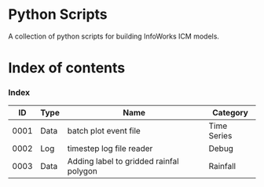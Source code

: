 # Python Scripts
A collection of python scripts for building InfoWorks ICM models.

# Index of contents

### Index

| ID   | Type     | Name                                                                | Category              |
|------|----------|---------------------------------------------------------------------|-----------------------|
| 0001 | Data     | batch plot event file                                               | Time Series           |
| 0002 | Log      | timestep log file reader                                            | Debug                 |
| 0003 | Data     | Adding label to gridded rainfal polygon                             | Rainfall              |
